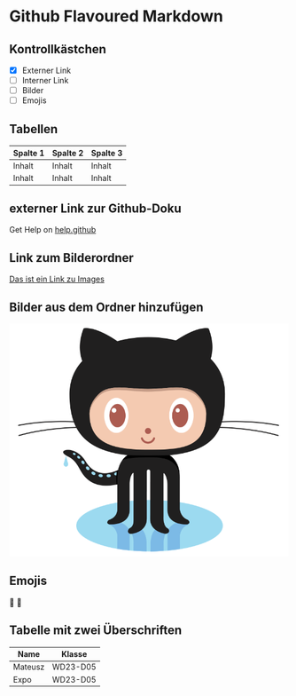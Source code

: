 # Github Flavoured Markdown

## Kontrollkästchen

- [x] Externer Link
- [ ] Interner Link
- [ ] Bilder
- [ ] Emojis

## Tabellen

Spalte 1 | Spalte 2 | Spalte 3
-------- | -------- | --------
Inhalt   | Inhalt   | Inhalt
Inhalt   | Inhalt   | Inhalt

## externer Link zur Github-Doku

Get Help on [help.github](https://help.github.com/en)

## Link zum Bilderordner

[Das ist ein Link zu Images](Images/)

## Bilder aus dem Ordner hinzufügen

![Bild](Images/logo.png)

## Emojis

💩 🤮

## Tabelle mit zwei Überschriften

|Name |Klasse |
|-----|-------|
|Mateusz | WD23-D05 |
|Expo    | WD23-D05 |



